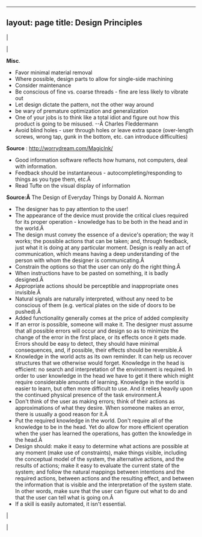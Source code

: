 

---
layout: page
title: Design Principles
---

  

| 
  

 | 

**Misc**. 

- Favor minimal material removal
- Where possible, design parts to allow for single-side machining
- Consider maintenance
- Be conscious of fine vs. coarse threads - fine are less likely to vibrate out
- Let design dictate the pattern, not the other way around
- be wary of premature optimization and generalization
- One of your jobs is to think like a total idiot and figure out how this product is going to be misused. --Â Charles Fleddermann 
- Avoid blind holes - user through holes or leave extra space (over-length screws, wrong tap, gunk in the bottom, etc. can introduce difficulties) 

**Source** : http://worrydream.com/MagicInk/ 

- Good information software reflects how humans, not computers, deal with information.
- Feedback should be instantaneous - autocompleting/responding to things as you type them, etc.Â 
- Read Tufte on the visual display of information

**Source:Â** The Design of Everyday Things by Donald A. Norman 

- The designer has to pay attention to the user! 
- The appearance of the device must provide the critical clues required for its proper operation - knowledge has to be both in the head and in the world.Â 
- The design must convey the essence of a device's operation; the way it works; the possible actions that can be taken; and, through feedback, just what it is doing at any particular moment. Design is really an act of communication, which means having a deep understanding of the person with whom the designer is communicating.Â 
- Constrain the options so that the user can only do the right thing.Â 
- When instructions have to be pasted on something, it is badly designed.Â 
- Appropriate actions should be perceptible and inappropriate ones invisible.Â 
- Natural signals are naturally interpreted, without any need to be conscious of them (e.g. vertical plates on the side of doors to be pushed).Â 
- Added functionality generally comes at the price of added complexity 
- If an error is possible, someone will make it. The designer must assume that all possible errors will occur and design so as to minimize the change of the error in the first place, or its effects once it gets made. Errors should be easy to detect, they should have minimal consequences, and, if possible, their effects should be reversible.Â 
- Knowledge in the world acts as its own reminder. It can help us recover structures that we otherwise would forget. Knowledge in the head is efficient: no search and interpretation of the environment is required. In order to user knowledge in the head we have to get it there which might require considerable amounts of learning. Knowledge in the world is easier to learn, but often more difficult to use. And it relies heavily upon the continued physical presence of the task environment.Â 
- Don't think of the user as making errors; think of their actions as approximations of what they desire. When someone makes an error, there is usually a good reason for it.Â 
- Put the required knowledge in the world. Don't require all of the knowledge to be in the head. Yet do allow for more efficient operation when the user has learned the operations, has gotten the knowledge in the head.Â 
- Design should: make it easy to determine what actions are possible at any moment (make use of constraints), make things visible, including the conceptual model of the system, the alternative actions, and the results of actions; make it easy to evaluate the current state of the system; and follow the natural mappings between intentions and the required actions, between actions and the resulting effect, and between the information that is visible and the interpretation of the system state. In other words, make sure that the user can figure out what to do and that the user can tell what is going on.Â 
- If a skill is easily automated, it isn't essential. 

 | 
  

 |

  


